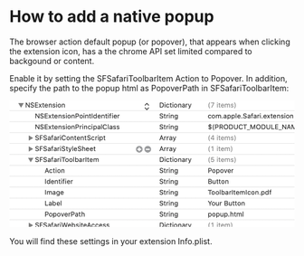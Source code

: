 How to add a native popup
=========================

The browser action default popup (or popover), that appears when clicking
the extension icon, has a the chrome API set limited compared to backgound or content.

Enable it by setting the SFSafariToolbarItem Action to Popover.
In addition, specify the path to the popup html as PopoverPath in SFSafariToolbarItem:

![ellipses mark the important parts](popup.png)

You will find these settings in your extension Info.plist.
